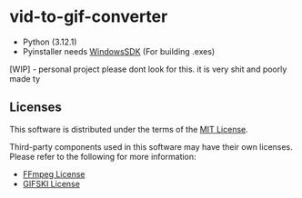 # vid-to-gif-converter

* Python (3.12.1)
* Pyinstaller needs [WindowsSDK](https://developer.microsoft.com/en-us/windows/downloads/windows-sdk/) (For building .exes)

[WIP] - personal project please dont look for this. it is very shit and poorly made ty

## Licenses

This software is distributed under the terms of the [MIT License](LICENSE).

Third-party components used in this software may have their own licenses. 
Please refer to the following for more information:

- [FFmpeg License](https://ffmpeg.org/legal.html)
- [GIFSKI License](https://gif.ski/license.html)
